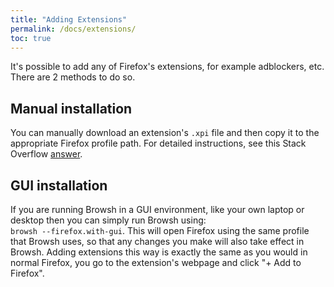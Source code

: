 ```yaml
---
title: "Adding Extensions"
permalink: /docs/extensions/
toc: true
---
```


It's possible to add any of Firefox's extensions, for example adblockers, etc. There are 2 methods to do so.

## Manual installation

You can manually download an extension's `.xpi` file and then copy it to the appropriate Firefox profile path. For detailed instructions, see this Stack Overflow [answer](https://stackoverflow.com/questions/37728865/install-webextensions-on-firefox-from-the-command-line).

## GUI installation

If you are running Browsh in a GUI environment, like your own laptop or desktop then you can simply run Browsh using:    
`browsh --firefox.with-gui`. This will open Firefox using the same profile that Browsh uses, so that any changes you make will also take effect in Browsh. Adding extensions this way is exactly the same as you would in normal Firefox, you go to the extension's webpage and click "+ Add to Firefox".
